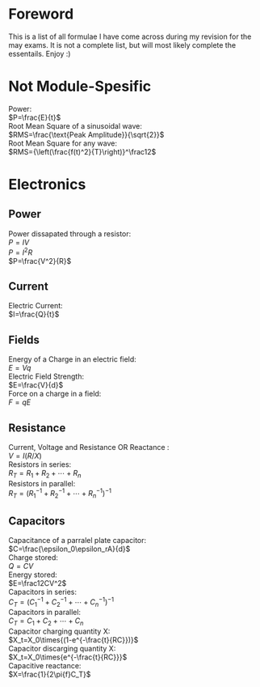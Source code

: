 # Foreword  
This is a list of all formulae I have come across during my revision for the may exams. It is not a complete list, but will most likely complete the essentails. Enjoy :)  
# Not Module-Spesific  
Power:  
$P=\frac{E}{t}$  
Root Mean Square of a sinusoidal wave:  
$RMS=\frac{\text{Peak Amplitude}}{\sqrt{2}}$  
Root Mean Square for any wave:  
$RMS={\left(\frac{f(t)^2}{T}\right)}^\frac12$  
# Electronics  
## Power  
Power dissapated through a resistor:  
$P=IV$  
$P=I^2R$  
$P=\frac{V^2}{R}$  
## Current  
Electric Current:  
$I=\frac{Q}{t}$  
## Fields  
Energy of a Charge in an electric field:  
$E=Vq$  
Electric Field Strength:  
$E=\frac{V}{d}$  
Force on a charge in a field:  
$F=qE$  
## Resistance  
Current, Voltage and Resistance OR Reactance :  
$V=I(R/X)$  
Resistors in series:  
$R_T=R_1+R_2+\cdots+R_n$  
Resistors in parallel:  
$R_T=\left(R_1^{-1}+R_2^{-1}+\cdots+R_n^{-1}\right)^{-1}$  
## Capacitors  
Capacitance of a parralel plate capacitor:  
$C=\frac{\epsilon_0\epsilon_rA}{d}$  
Charge stored:  
$Q=CV$  
Energy stored:  
$E=\frac12CV^2$  
Capacitors in series:  
$C_T=(C_1^{-1}+C_2^{-1}+\cdots+C_n^{-1})^{-1}$  
Capacitors in parallel:  
$C_T=C_1+C_2+\cdots+C_n$  
Capacitor charging quantity X:  
$X_t=X_0\times{(1-e^{-\frac{t}{RC}})}$  
Capacitor discarging quantity X:  
$X_t=X_0\times{e^{-\frac{t}{RC}}}$  
Capacitive reactance:  
$X=\frac{1}{2\pi{f}C_T}$  
